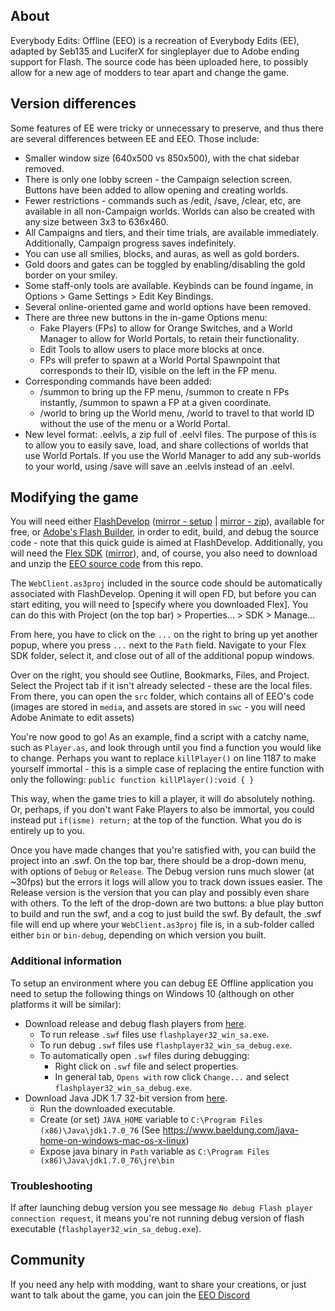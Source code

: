 ## About
Everybody Edits: Offline (EEO) is a recreation of Everybody Edits (EE), adapted by Seb135 and LuciferX for singleplayer due to Adobe ending support for Flash. The source code has been uploaded here, to possibly allow for a new age of modders to tear apart and change the game.

## Version differences
Some features of EE were tricky or unnecessary to preserve, and thus there are several differences between EE and EEO. Those include:
* Smaller window size (640x500 vs 850x500), with the chat sidebar removed.
* There is only one lobby screen - the Campaign selection screen. Buttons have been added to allow opening and creating worlds.
* Fewer restrictions - commands such as /edit, /save, /clear, etc, are available in all non-Campaign worlds. Worlds can also be created with any size between 3x3 to 636x460.
* All Campaigns and tiers, and their time trials, are available immediately. Additionally, Campaign progress saves indefinitely.
* You can use all smilies, blocks, and auras, as well as gold borders.
* Gold doors and gates can be toggled by enabling/disabling the gold border on your smiley.
* Some staff-only tools are available. Keybinds can be found ingame, in Options > Game Settings > Edit Key Bindings.
* Several online-oriented game and world options have been removed.
* There are three new buttons in the in-game Options menu:
  * Fake Players (FPs) to allow for Orange Switches, and a World Manager to allow for World Portals, to retain their functionality.
  * Edit Tools to allow users to place more blocks at once.
  * FPs will prefer to spawn at a World Portal Spawnpoint that corresponds to their ID, visible on the left in the FP menu.
* Corresponding commands have been added:
  * /summon to bring up the FP menu, /summon <n> to create n FPs instantly, /summon <x> <y> to spawn a FP at a given coordinate.
  * /world to bring up the World menu, /world <id> to travel to that world ID without the use of the menu or a World Portal.
* New level format: .eelvls, a zip full of .eelvl files. The purpose of this is to allow you to easily save, load, and share collections of worlds that use World Portals. If you use the World Manager to add any sub-worlds to your world, using /save will save an .eelvls instead of an .eelvl.

## Modifying the game
You will need either [FlashDevelop](https://www.flashdevelop.org) ([mirror - setup](https://www.mediafire.com/file/vz1m7718ly0oi4i/FlashDevelop-5.3.3.exe/file) | [mirror - zip](https://www.mediafire.com/file/w3w0rssm2v4f908/FlashDevelop-5.3.3.zip/file)), available for free, or [Adobe's Flash Builder](https://www.adobe.com/products/flash-builder-standard.html), in order to edit, build, and debug the source code - note that this quick guide is aimed at FlashDevelop. Additionally, you will need the [Flex SDK](https://helpx.adobe.com/flash-builder/release-note/flex-4-6-sdk-release.html) ([mirror](https://www.mediafire.com/file/s06u3lr3dbpkucz/flex.zip/file)), and, of course, you also need to download and unzip the [EEO source code](https://github.com/Seb-135/ee-offline/archive/main.zip) from this repo.

The `WebClient.as3proj` included in the source code should be automatically associated with FlashDevelop. Opening it will open FD, but before you can start editing, you will need to [specify where you downloaded Flex]. You can do this with Project (on the top bar) > Properties... > SDK > Manage...

From here, you have to click on the `...` on the right to bring up yet another popup, where you press `...` next to the `Path` field. Navigate to your Flex SDK folder, select it, and close out of all of the additional popup windows.

Over on the right, you should see Outline, Bookmarks, Files, and Project. Select the Project tab if it isn't already selected - these are the local files. From there, you can open the `src` folder, which contains all of EEO's code (images are stored in `media`, and assets are stored in `swc` - you will need Adobe Animate to edit assets)

You're now good to go! As an example, find a script with a catchy name, such as `Player.as`, and look through until you find a function you would like to change. Perhaps you want to replace `killPlayer()` on line 1187 to make yourself immortal - this is a simple case of replacing the entire function with only the following:
`public function killPlayer():void { }`

This way, when the game tries to kill a player, it will do absolutely nothing. Or, perhaps, if you don't want Fake Players to also be immortal, you could instead put `if(isme) return;` at the top of the function. What you do is entirely up to you.

Once you have made changes that you're satisfied with, you can build the project into an .swf. On the top bar, there should be a drop-down menu, with options of `Debug` or `Release`. The Debug version runs much slower (at ~30fps) but the errors it logs will allow you to track down issues easier. The Release version is the version that you can play and possibly even share with others. To the left of the drop-down are two buttons: a blue play button to build and run the swf, and a cog to just build the swf. By default, the .swf file will end up where your `WebClient.as3proj` file is, in a sub-folder called either `bin` or `bin-debug`, depending on which version you built.

### Additional information
To setup an environment where you can debug EE Offline application you need to setup the following things on Windows 10 (although on other platforms it will be similar):
- Download release and debug flash players from [here](https://github.com/Piratux/ee-offline/releases/tag/Flash-player-executables).
  - To run release `.swf` files use `flashplayer32_win_sa.exe`.
  - To run debug `.swf` files use `flashplayer32_win_sa_debug.exe`.
  - To automatically open `.swf` files during debugging:
    - Right click on `.swf` file and select properties.
    - In general tab, `Opens with` row click `Change...` and select `flashplayer32_win_sa_debug.exe`.
- Download Java JDK 1.7 32-bit version from [here](https://www.filehorse.com/download-java-development-kit-32/19235/download/).
  - Run the downloaded executable.
  - Create (or set) `JAVA_HOME` variable to `C:\Program Files (x86)\Java\jdk1.7.0_76` (See https://www.baeldung.com/java-home-on-windows-mac-os-x-linux)
  - Expose java binary in `Path` variable as `C:\Program Files (x86)\Java\jdk1.7.0_76\jre\bin`

### Troubleshooting
If after launching debug version you see message `No debug Flash player connection request`, it means you're not running debug version of flash executable (`flashplayer32_win_sa_debug.exe`).

## Community
If you need any help with modding, want to share your creations, or just want to talk about the game, you can join the [EEO Discord](https://discord.gg/V5maATbSgc)
